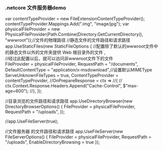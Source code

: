 ﻿### .netcore 文件服务器demo

var contentTypeProvider = new FileExtensionContentTypeProvider();
contentTypeProvider.Mappings.Add(".img", "image/jpg");
var physicalFileProvider = new PhysicalFileProvider(Path.Combine(Directory.GetCurrentDirectory(), "wwwroot"));//文件的物理路径
//静态文件的文件路径和请求路径
app.UseStaticFiles(new StaticFileOptions
{
//配置除了默认的wwwroot文件中的静态文件以外的文件夹提供 Web 根目录外的文件 ,    
//经过此配置以后，就可以访问非wwwroot文件下的文件    
FileProvider = physicalFileProvider,
RequestPath = "/documents",
DefaultContentType = "application/x-msdownload",//设置默认MIMEType
ServeUnknownFileTypes = true,
ContentTypeProvider = contentTypeProvider,
//OnPrepareResponse = ctx =>
//{
//    ctx.Context.Response.Headers.Append("Cache-Control", $"max-age=600");
//},
});

//目录浏览的文件路径和请求路径
app.UseDirectoryBrowser(new DirectoryBrowserOptions()
{
FileProvider = physicalFileProvider,
RequestPath = "/uploads",
});


//app.UseFileServer(true);

//文件服务器 的文件路径和请求路径
app.UseFileServer(new FileServerOptions()
{
FileProvider = physicalFileProvider,
RequestPath = "/uploads",
EnableDirectoryBrowsing = true
});